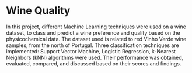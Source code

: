 # Wine Quality
In this project, different Machine Learning techniques were used on a wine dataset, to class and predict a wine preference and quality based on the physicochemical data. The dataset used is related to red Vinho Verde wine samples, from the north of Portugal. Three classification techniques are implemented: Support Vector Machine, Logistic Regression, k-Nearest Neighbors (kNN) algorithms were used. Their performance was obtained, evaluated, compared, and discussed based on their scores and findings.
